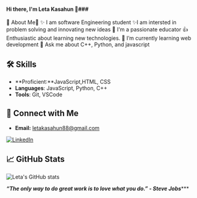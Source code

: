 #### Hi there, I'm Leta Kasahun 👋###

🌱 About Me🌱
✨ I am software Engineering student
✨I am intersted in problem solving and innovating new ideas
💞️ I'm a passionate educator 
👍 Enthusiastic about learning new technologies.
🌱 I’m currently learning web development
 💬 Ask me about C++, Python, and javascript 
## 🛠️ Skills
- **Proficient:**JavaScript,HTML, CSS
- **Languages**: JavaScript, Python, C++
- **Tools**: Git, VSCode

## 🔗 Connect with Me
- **Email:** letakasahun88@gmail.com

[![LinkedIn](https://img.shields.io/badge/-LinkedIn-blue?style=flat&logo=Linkedin&logoColor=white)](https://www.linkedin.com/in/your-profile)

## 📈 GitHub Stats
![Leta's GitHub stats](https://github-readme-stats.vercel.app/api?username=letakasahun-hub&show_icons=true&theme=radical)

***“The only way to do great work is to love what you do.” - Steve Jobs******


